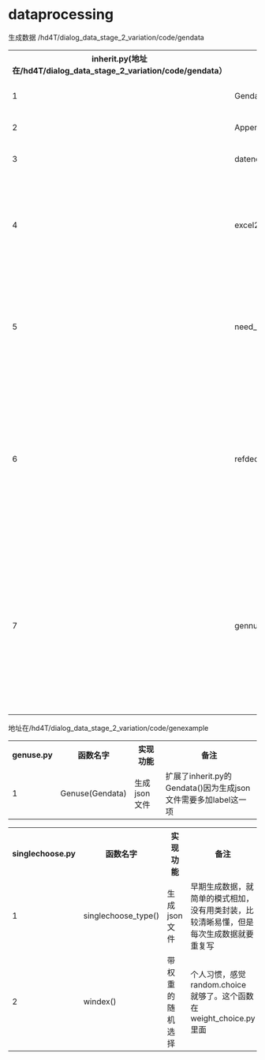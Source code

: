 # dataprocessing
生成数据
/hd4T/dialog_data_stage_2_variation/code/gendata
<table>
   <tr>
      <th>inherit.py(地址在/hd4T/dialog_data_stage_2_variation/code/gendata）</th>
      <th>函数名字</th>
      <th>实现功能</th>
      <th>备注</th>
  </tr>
     <tr><td>1</td>
      <td>Gendata()</td>
      <td>生成json文件</td>
      <td>生成数据的核心函数,主要看这个  
      `说明`：需要改动的地方
      ```
      file = open('/home/yzs/gendata/'+self.path+'_gen_'+str(datenow())+'_'+str(self.num)+'.json', 'w')
        改成自己电脑想保存文件的路径
        </td></tr>
       <tr><td>2</td>
      <td>Appendneed()</td>
      <td>实现对模式的相加</td>
      <td>Gendata()里面要用到的函数</td></tr>
       <tr><td>3</td>
      <td>datenow()</td>
      <td>今天的日期（月日）如0521</td>
      <td>Gendata()里面要用到的函数</td></tr>
            <tr><td>4</td>
      <td>excel2list()</td>
      <td>读取excel表格全部内容（每一行的单元格相加），要求表格的表单名字是Sheet1</td>
      <td>读excel，地址和省市县用到，其他基本不用</td></tr>
              <tr><td>5</td>
      <td>need_choose(index,path)</td>
      <td>读取excel表格第index列内容，path是excel文件的路径，要求表格的表单名字是Sheet1</td>
      <td>用到pyexcel.py的readexcel函数</td></tr>
                  <tr><td>6</td>
      <td>refdeduplication(path,label)</td>
      <td>去重：因为生成数据时候容易出现重复，后续会造成人力浪费，故去重
    input:
          文件路径，想去重的标签名字
    output：
          去掉重复的json文件</td>
      <td>这个也不一定用到，看需求</td></tr>
                       <tr><td>7</td>
      <td>gennum()</td>
      <td>生成随机数字
    分两种情况：
    input1：输入是想要数据的位数
           比如length=2，输出是10/99...
    input2：输入数据范围,比如a=1,b=20,
           输出是15</td>
      <td>这个也不一定用到，生成年龄，车牌号等需要数字的情况下会用到</td></tr>
</table>
地址在/hd4T/dialog_data_stage_2_variation/code/genexample
<table>
<tr>
      <th>genuse.py</th>
      <th>函数名字</th>
      <th>实现功能</th>
      <th>备注</th>
  </tr>
  <tr><td>1</td>
      <td>Genuse(Gendata)</td>
      <td>生成json文件</td>
      <td>扩展了inherit.py的Gendata()因为生成json文件需要多加label这一项</td></tr>
</table>

<table>
<tr>
      <th>singlechoose.py</th>
      <th>函数名字</th>
      <th>实现功能</th>
      <th>备注</th>
  </tr>
  <tr><td>1</td>
      <td>singlechoose_type()</td>
      <td>生成json文件</td>
      <td>早期生成数据，就简单的模式相加，没有用类封装，比较清晰易懂，但是每次生成数据就要重复写</td></tr>
       <tr><td>2</td>
      <td>windex()</td>
      <td>带权重的随机选择</td>
      <td>个人习惯，感觉random.choice 就够了。这个函数在weight_choice.py里面</td></tr>
</table>

